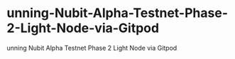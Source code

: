 # unning-Nubit-Alpha-Testnet-Phase-2-Light-Node-via-Gitpod
unning Nubit Alpha Testnet Phase 2 Light Node via Gitpod
